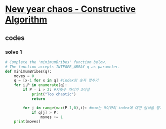 # [New year chaos - Constructive Algorithm](https://www.hackerrank.com/challenges/one-week-preparation-kit-new-year-chaos/problem?isFullScreen=true&h_l=interview&playlist_slugs%5B%5D=preparation-kits&playlist_slugs%5B%5D=one-week-preparation-kit&playlist_slugs%5B%5D=one-week-day-four)

## codes

### solve 1

```python
# Complete the 'minimumBribes' function below.
# The function accepts INTEGER_ARRAY q as parameter.
def minimumBribes(q):
    moves = 0
    q = [x-1 for x in q] #index랑 숫자 맞추기
    for i,P in enumerate(q):
        if P - i > 2: #자릿수 차이가 3이상
            print("Too chaotic")
            return

        for j in range(max(P-1,0),i): #max는 0이하의 index에 대한 탐색을 방지하는 것.
            if q[j] > P:
                moves += 1
    print(moves)
```
